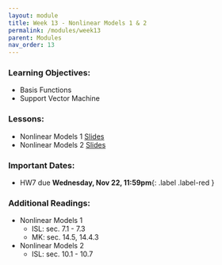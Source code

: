 ```yaml
---
layout: module
title: Week 13 - Nonlinear Models 1 & 2
permalink: /modules/week13
parent: Modules
nav_order: 13
---
```


### Learning Objectives:
* Basis Functions
* Support Vector Machine 


### Lessons:
* Nonlinear Models 1 [Slides](https://xinchenyu.github.io/csc380-fall23/Slides/23f380_nonlinear_lecture1.pdf)
* Nonlinear Models 2 [Slides](https://xinchenyu.github.io/csc380-fall23/Slides/23f380_nonlinear_lecture2.pdf)

### Important Dates:
* HW7 due **Wednesday, Nov 22, 11:59pm**{: .label .label-red }

### Additional Readings:
* Nonlinear Models 1
    * ISL: sec. 7.1 - 7.3
    * MK: sec. 14.5, 14.4.3
* Nonlinear Models 2
    * ISL: sec. 10.1 - 10.7

